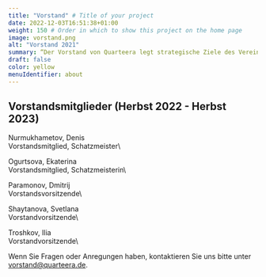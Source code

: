 ```yaml
---
title: "Vorstand" # Title of your project
date: 2022-12-03T16:51:38+01:00
weight: 150 # Order in which to show this project on the home page
image: vorstand.png
alt: "Vorstand 2021"
summary: “Der Vorstand von Quarteera legt strategische Ziele des Vereines fest, entscheidet über die Prioritäten sowie über die Personalfragen.”
draft: false
color: yellow
menuIdentifier: about
---
```

## Vorstandsmitglieder (Herbst 2022 - Herbst 2023)
 
Nurmukhametov, Denis\
Vorstandsmitglied, Schatzmeister\
 
Ogurtsova, Ekaterina\
Vorstandsmitglied, Schatzmeisterin\

Paramonov, Dmitrij\
Vorstandsvorsitzende\

Shaytanova, Svetlana\
Vorstandvorsitzende\

Troshkov, Ilia\
Vorstandvorsitzende\

Wenn Sie Fragen oder Anregungen haben, kontaktieren Sie uns bitte unter [vorstand@quarteera.de](mailto:vorstand@quarteera.de). 
